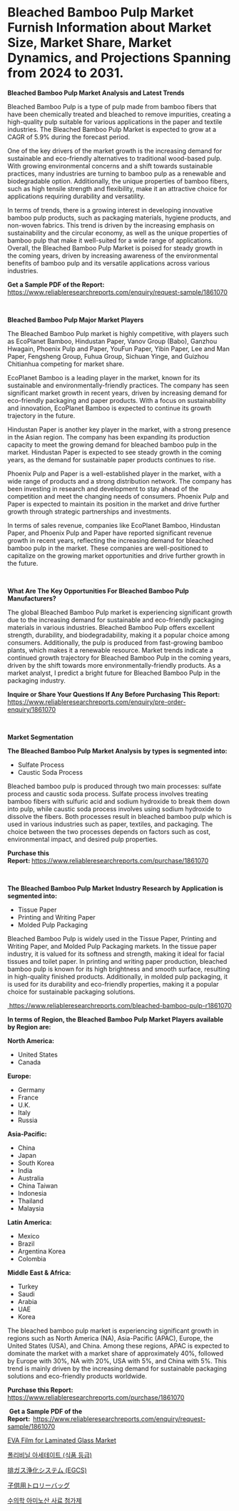 <p><h1>Bleached Bamboo Pulp Market Furnish Information about Market Size, Market Share, Market Dynamics, and Projections Spanning from 2024 to 2031.</h1></p><p><strong>Bleached Bamboo Pulp Market Analysis and Latest Trends</strong></p>
<p><p>Bleached Bamboo Pulp is a type of pulp made from bamboo fibers that have been chemically treated and bleached to remove impurities, creating a high-quality pulp suitable for various applications in the paper and textile industries. The Bleached Bamboo Pulp Market is expected to grow at a CAGR of 5.9% during the forecast period. </p><p>One of the key drivers of the market growth is the increasing demand for sustainable and eco-friendly alternatives to traditional wood-based pulp. With growing environmental concerns and a shift towards sustainable practices, many industries are turning to bamboo pulp as a renewable and biodegradable option. Additionally, the unique properties of bamboo fibers, such as high tensile strength and flexibility, make it an attractive choice for applications requiring durability and versatility.</p><p>In terms of trends, there is a growing interest in developing innovative bamboo pulp products, such as packaging materials, hygiene products, and non-woven fabrics. This trend is driven by the increasing emphasis on sustainability and the circular economy, as well as the unique properties of bamboo pulp that make it well-suited for a wide range of applications. Overall, the Bleached Bamboo Pulp Market is poised for steady growth in the coming years, driven by increasing awareness of the environmental benefits of bamboo pulp and its versatile applications across various industries.</p></p>
<p><strong>Get a Sample PDF of the Report:&nbsp;</strong> <a href="https://www.reliableresearchreports.com/enquiry/request-sample/1861070">https://www.reliableresearchreports.com/enquiry/request-sample/1861070</a></p>
<p>&nbsp;</p>
<p><strong>Bleached Bamboo Pulp Major Market Players</strong></p>
<p><p>The Bleached Bamboo Pulp market is highly competitive, with players such as EcoPlanet Bamboo, Hindustan Paper, Vanov Group (Babo), Ganzhou Hwagain, Phoenix Pulp and Paper, YouFun Paper, Yibin Paper, Lee and Man Paper, Fengsheng Group, Fuhua Group, Sichuan Yinge, and Guizhou Chitianhua competing for market share. </p><p>EcoPlanet Bamboo is a leading player in the market, known for its sustainable and environmentally-friendly practices. The company has seen significant market growth in recent years, driven by increasing demand for eco-friendly packaging and paper products. With a focus on sustainability and innovation, EcoPlanet Bamboo is expected to continue its growth trajectory in the future.</p><p>Hindustan Paper is another key player in the market, with a strong presence in the Asian region. The company has been expanding its production capacity to meet the growing demand for bleached bamboo pulp in the market. Hindustan Paper is expected to see steady growth in the coming years, as the demand for sustainable paper products continues to rise.</p><p>Phoenix Pulp and Paper is a well-established player in the market, with a wide range of products and a strong distribution network. The company has been investing in research and development to stay ahead of the competition and meet the changing needs of consumers. Phoenix Pulp and Paper is expected to maintain its position in the market and drive further growth through strategic partnerships and investments.</p><p>In terms of sales revenue, companies like EcoPlanet Bamboo, Hindustan Paper, and Phoenix Pulp and Paper have reported significant revenue growth in recent years, reflecting the increasing demand for bleached bamboo pulp in the market. These companies are well-positioned to capitalize on the growing market opportunities and drive further growth in the future.</p></p>
<p>&nbsp;</p>
<p><strong>What Are The Key Opportunities For Bleached Bamboo Pulp Manufacturers?</strong></p>
<p><p>The global Bleached Bamboo Pulp market is experiencing significant growth due to the increasing demand for sustainable and eco-friendly packaging materials in various industries. Bleached Bamboo Pulp offers excellent strength, durability, and biodegradability, making it a popular choice among consumers. Additionally, the pulp is produced from fast-growing bamboo plants, which makes it a renewable resource. Market trends indicate a continued growth trajectory for Bleached Bamboo Pulp in the coming years, driven by the shift towards more environmentally-friendly products. As a market analyst, I predict a bright future for Bleached Bamboo Pulp in the packaging industry.</p></p>
<p><strong>Inquire or Share Your Questions If Any Before Purchasing This Report:</strong> <a href="https://www.reliableresearchreports.com/enquiry/pre-order-enquiry/1861070">https://www.reliableresearchreports.com/enquiry/pre-order-enquiry/1861070</a></p>
<p>&nbsp;</p>
<p><strong>Market Segmentation</strong></p>
<p><strong>The Bleached Bamboo Pulp Market Analysis by types is segmented into:</strong></p>
<p><ul><li>Sulfate Process</li><li>Caustic Soda Process</li></ul></p>
<p><p>Bleached bamboo pulp is produced through two main processes: sulfate process and caustic soda process. Sulfate process involves treating bamboo fibers with sulfuric acid and sodium hydroxide to break them down into pulp, while caustic soda process involves using sodium hydroxide to dissolve the fibers. Both processes result in bleached bamboo pulp which is used in various industries such as paper, textiles, and packaging. The choice between the two processes depends on factors such as cost, environmental impact, and desired pulp properties.</p></p>
<p><strong>Purchase this Report:&nbsp;</strong><a href="https://www.reliableresearchreports.com/purchase/1861070">https://www.reliableresearchreports.com/purchase/1861070</a></p>
<p>&nbsp;</p>
<p><strong>The Bleached Bamboo Pulp Market Industry Research by Application is segmented into:</strong></p>
<p><ul><li>Tissue Paper</li><li>Printing and Writing Paper</li><li>Molded Pulp Packaging</li></ul></p>
<p><p>Bleached Bamboo Pulp is widely used in the Tissue Paper, Printing and Writing Paper, and Molded Pulp Packaging markets. In the tissue paper industry, it is valued for its softness and strength, making it ideal for facial tissues and toilet paper. In printing and writing paper production, bleached bamboo pulp is known for its high brightness and smooth surface, resulting in high-quality finished products. Additionally, in molded pulp packaging, it is used for its durability and eco-friendly properties, making it a popular choice for sustainable packaging solutions.</p></p>
<p><a href="https://www.reliableresearchreports.com/bleached-bamboo-pulp-r1861070">&nbsp;https://www.reliableresearchreports.com/bleached-bamboo-pulp-r1861070</a></p>
<p><strong>In terms of Region, the Bleached Bamboo Pulp Market Players available by Region are:</strong></p>
<p>
    <p> <strong> North America: </strong>
        <ul>
            <li>United States</li>
            <li>Canada</li>
        </ul>
        </p> 
    <p> <strong> Europe: </strong>
        <ul>
            <li>Germany</li>
            <li>France</li>
            <li>U.K.</li>
            <li>Italy</li>
            <li>Russia</li>
        </ul>
        </p> 
    <p> <strong> Asia-Pacific: </strong>
        <ul>
            <li>China</li>
            <li>Japan</li>
            <li>South Korea</li>
            <li>India</li>
            <li>Australia</li>
            <li>China Taiwan</li>
            <li>Indonesia</li>
            <li>Thailand</li>
            <li>Malaysia</li>
        </ul>
        </p> 
    <p> <strong> Latin America: </strong>
        <ul>
            <li>Mexico</li>
            <li>Brazil</li>
            <li>Argentina Korea</li>
            <li>Colombia</li>
        </ul>
        </p> 
    <p> <strong> Middle East & Africa: </strong>
        <ul>
            <li>Turkey</li>
            <li>Saudi</li>
            <li>Arabia</li>
            <li>UAE</li>
            <li>Korea</li>
        </ul>
    </p>
    </p>
<p><p>The bleached bamboo pulp market is experiencing significant growth in regions such as North America (NA), Asia-Pacific (APAC), Europe, the United States (USA), and China. Among these regions, APAC is expected to dominate the market with a market share of approximately 40%, followed by Europe with 30%, NA with 20%, USA with 5%, and China with 5%. This trend is mainly driven by the increasing demand for sustainable packaging solutions and eco-friendly products worldwide.</p></p>
<p><strong>Purchase this Report: </strong><a href="https://www.reliableresearchreports.com/purchase/1861070">https://www.reliableresearchreports.com/purchase/1861070</a></p>
<p>&nbsp;<strong>Get a Sample PDF of the Report:&nbsp;&nbsp;</strong><a href="https://www.reliableresearchreports.com/enquiry/request-sample/1861070">https://www.reliableresearchreports.com/enquiry/request-sample/1861070</a></p>
<p><strong></strong></p>
<p><p><a href="https://github.com/gracielawharr/Market-Research-Report-List-1/blob/main/eva-film-for-laminated-glass-market.md">EVA Film for Laminated Glass Market</a></p><p><a href="https://medium.com/@santiagoiza565682023/%EC%8B%9D%ED%92%88-%EB%93%B1%EA%B8%89%EC%9D%98-%ED%8F%B4%EB%A6%AC%EB%B9%84%EB%8B%90-%EC%95%84%EC%84%B8%ED%85%8C%EC%9D%B4%ED%8A%B8-%EC%8B%9C%EC%9E%A5-%EB%8F%99%ED%96%A5-%EB%B0%8F-%EB%B6%84%EC%84%9D-%EB%AF%B8%EB%9E%98-%EC%84%B1%EC%9E%A5%EC%9D%84-%EC%9C%84%ED%95%9C-%EA%B8%B0%ED%9A%8C%EC%99%80-%EB%8F%84%EC%A0%84-2024-2031-f723d82178fd">폴리비닐 아세테이트 (식품 등급)</a></p><p><a href="https://medium.com/@dylanwright66/%E6%8E%92%E6%B0%97%E3%82%AC%E3%82%B9%E3%82%AF%E3%83%AA%E3%83%BC%E3%83%8B%E3%83%B3%E3%82%B0%E3%82%B7%E3%82%B9%E3%83%86%E3%83%A0-egcs-%E7%94%A3%E6%A5%AD%E3%81%AE%E6%B4%9E%E5%AF%9F-2031%E5%B9%B4%E3%81%BE%E3%81%A7%E3%81%AE%E5%B8%82%E5%A0%B4%E9%87%91%E8%9E%8D%E7%8A%B6%E6%85%8B-%E5%B8%82%E5%A0%B4%E8%A6%8F%E6%A8%A1-%E5%8F%8E%E7%9B%8A%E5%88%86%E6%9E%90-f011e2d165cc">排ガス浄化システム (EGCS)</a></p><p><a href="https://medium.com/@dylanwright66/%E5%AD%90%E4%BE%9B%E7%94%A8%E3%83%88%E3%83%AD%E3%83%AA%E3%83%BC%E3%83%90%E3%83%83%E3%82%B0%E5%B8%82%E5%A0%B4%E3%82%B7%E3%82%A7%E3%82%A2-%E3%82%B5%E3%82%A4%E3%82%BA-%E3%83%88%E3%83%AC%E3%83%B3%E3%83%89-%E7%94%A3%E6%A5%AD%E5%88%86%E6%9E%90%E3%83%AC%E3%83%9D%E3%83%BC%E3%83%88-%E5%BF%9C%E7%94%A8-%E3%83%8F%E3%82%A4%E3%83%91%E3%83%BC%E3%83%9E%E3%83%BC%E3%82%B1%E3%83%83%E3%83%88-%E3%82%B9%E3%83%BC%E3%83%91%E3%83%BC%E3%83%9E%E3%83%BC%E3%82%B1%E3%83%83%E3%83%88-%E5%B0%82%E9%96%80%E5%BA%97-%E3%82%AA%E3%83%B3%E3%83%A9%E3%82%A4%E3%83%B3-%E3%81%9D%E3%81%AE%E4%BB%96-%E3%82%BF%E3%82%A4%E3%83%97-pu%E3%83%AC%E3%82%B6%E3%83%BC%E7%B4%A0%E6%9D%90-%E3%83%8A%E3%82%A4%E3%83%AD%E3%83%B3-%E3%81%9D%E3%81%AE%E4%BB%96-%E3%81%8A%E3%82%88%E3%81%B3-cce3dcf7853e">子供用トロリーバッグ</a></p><p><a href="https://medium.com/@santiagoiza565682023/%EC%88%98%EC%9D%98%ED%95%99-%EC%95%84%EB%AF%B8%EB%85%B8%EC%82%B0-%EC%82%AC%EB%A3%8C-%EC%B2%A8%EA%B0%80%EC%A0%9C-%EC%8B%9C%EC%9E%A5-%EA%B7%9C%EB%AA%A8-%EB%B0%8F-%EC%A0%90%EC%9C%A0%EC%9C%A8-%EB%B6%84%EC%84%9D-%EC%84%B1%EC%9E%A5-%EC%B6%94%EC%84%B8-%EB%B0%8F-%EC%98%88%EC%B8%A1-2024-2031-0caa3ddaed98">수의학 아미노산 사료 첨가제</a></p></p>